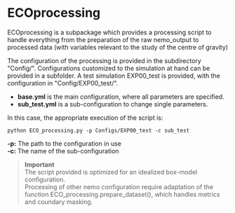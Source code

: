 # **ECOprocessing**


ECOprocessing is a subpackage which provides a processing script to handle everything from 
the preparation of the raw nemo_output to processed data (with variables relevant to the study of the centre of gravity)

The configuration of the processing is provided in the subdirectory "Config/". Configurations customized to the simulation at hand can be provided in a subfolder. 
A test simulation EXP00_test is provided, with the configuration in "Config/EXP00_test/".<br>
 - **base.yml** is the main configuration, where all parameters are specified.<br>
 - **sub_test.yml** is a sub-configuration to change single parameters. <br>

In this case, the appropriate execution of the script is:

    python ECO_processing.py -p Configs/EXP00_test -c sub_test

**-p:** The path to the configuration in use<br>
**-c:** The name of the sub-configuration

>  **Important**   
The script provided is optimized for an idealized box-model configuration.<br> Processing of other nemo configuration require adaptation of the function ECO_processing.prepare_dataset(), which handles metrics and coundary masking.
